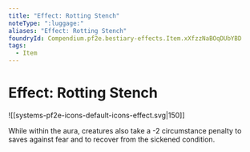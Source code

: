 ```yaml
---
title: "Effect: Rotting Stench"
noteType: ":luggage:"
aliases: "Effect: Rotting Stench"
foundryId: Compendium.pf2e.bestiary-effects.Item.xXfzzNaBOqDUbYBD
tags:
  - Item
---
```


# Effect: Rotting Stench
![[systems-pf2e-icons-default-icons-effect.svg|150]]

While within the aura, creatures also take a -2 circumstance penalty to saves against fear and to recover from the sickened condition.
